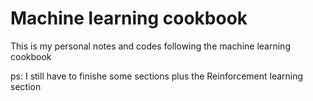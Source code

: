 # Machine learning cookbook

This is my personal notes and codes following the machine learning cookbook

ps: I still have to finishe some sections plus the Reinforcement learning section